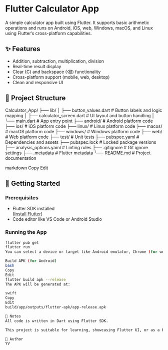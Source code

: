 # Flutter Calculator App

A simple calculator app built using Flutter. It supports basic arithmetic operations and runs on Android, iOS, web, Windows, macOS, and Linux using Flutter’s cross-platform capabilities.

## ✨ Features

- Addition, subtraction, multiplication, division
- Real-time result display
- Clear (C) and backspace (⌫) functionality
- Cross-platform support (mobile, web, desktop)
- Clean and responsive UI

## 📁 Project Structure

Calculator_App/
├── lib/
│ ├── button_values.dart # Button labels and logic mapping
│ ├── calculator_screen.dart # UI layout and button handling
│ └── main.dart # App entry point
├── android/ # Android platform code
├── ios/ # iOS platform code
├── linux/ # Linux platform code
├── macos/ # macOS platform code
├── windows/ # Windows platform code
├── web/ # Web platform code
├── test/ # Unit tests
├── pubspec.yaml # Dependencies and assets
├── pubspec.lock # Locked package versions
├── analysis_options.yaml # Linting rules
├── .gitignore # Git ignore settings
├── .metadata # Flutter metadata
└── README.md # Project documentation

markdown
Copy
Edit

## 🚀 Getting Started

### Prerequisites

- Flutter SDK installed  
  ([Install Flutter](https://docs.flutter.dev/get-started/install))
- Code editor like VS Code or Android Studio

### Running the App

```bash
flutter pub get
flutter run
You can select a device or target like Android emulator, Chrome (for web), or desktop.

Build APK (for Android)
bash
Copy
Edit
flutter build apk --release
The APK will be generated at:

swift
Copy
Edit
build/app/outputs/flutter-apk/app-release.apk

📌 Notes
All code is written in Dart using Flutter SDK.

This project is suitable for learning, showcasing Flutter UI, or as a base for more advanced calculators.

👤 Author
YV
